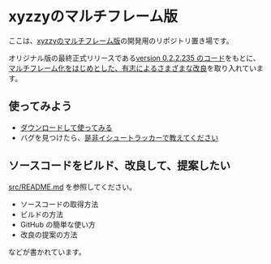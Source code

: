 ﻿xyzzyのマルチフレーム版
=======================

ここは、[xyzzyのマルチフレーム版](https://bitbucket.org/mumurik/xyzzy/wiki/Home)の開発用のリポジトリ置き場です。

オリジナル版の最終正式リリースである[version 0.2.2.235 のコード](http://www.jsdlab.co.jp/~kamei/%28T%5eT%29/src-0.2.2.235.tar.bz2)をもとに、
[マルチフレーム化をはじめとした、有志によるさまざまな改良](https://bitbucket.org/mumurik/xyzzy/wiki/%E6%9B%B4%E6%96%B0%E5%B1%A5%E6%AD%B4)を取り入れています。


## 使ってみよう

 - [ダウンロードして使ってみる](https://bitbucket.org/mumurik/xyzzy/wiki/Home)
 - バグを見つけたら、[是非イシュートラッカーで教えてください](https://bitbucket.org/mumurik/xyzzy/issues)


## ソースコードをビルド、改良して、提案したい

[src/README.md](./src) を参照してください。

 - ソースコードの取得方法
 - ビルドの方法
 - GitHub の簡単な使い方
 - 改良の提案の方法

などが書かれています。
